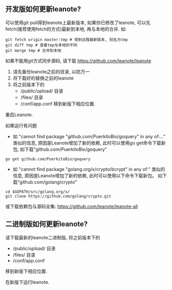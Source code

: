 
## 开发版如何更新leanote?

可以使用git pull得到leanote上最新版本, 如果你已修改了leanote, 可以先fetch(推荐使用fetch的方式)最新到本地, 再与本地的合并. 如:
```
git fetch origin master:tmp # 得到远程最新版本, 别名为tmp
git diff tmp # 查看tmp与本地的不同
git merge tmp # 合并到本地
```
如果不能用git方式同步源码, 请下载 https://github.com/leanote/leanote 

1. 请先备份leanote之前的目录, 以防万一
2. 将下载好的替换之前的leanote
3. 将之前版本下的
    * /public/upload/ 目录
    * /files/ 目录
    * /conf/app.conf
移到新版下相应位置.

重启Leanote.

如果运行有问题
- 如 "cannot find package "github.com/PuerkitoBio/goquery" in any of:..." 类似的信息, 原因是Leanote增加了新的依赖, 此时可以使用go get命令下载新包, 如下载"github.com/PuerkitoBio/goquery"
```
go get github.com/PuerkitoBio/goquery
```
- 如 "cannot find package "golang.org/x/crypto/bcrypt" in any of:" 类似的信息, 原因是Leanote增加了新的依赖, 此时可以使用以下命令下载新包。 如下载"github.com/golang/crypto"
```
cd $GOPATH/src/golang.org/x/
git clone https://github.com/golang/crypto.git
```
或下载依赖包与源码全集: https://github.com/leanote/leanote-all 

## 二进制版如何更新leanote?
请下载最新的leanote二进制版, 将之前版本下的

* /public/upload/ 目录
* /files/ 目录
* /conf/app.conf

移到新版下相应位置.

在新版下运行leanote.
